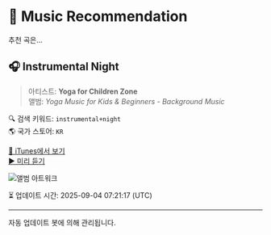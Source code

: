 
# 🎵 Music Recommendation

추천 곡은...

## 🎧 Instrumental Night  
> 아티스트: **Yoga for Children Zone**  
> 앨범: _Yoga Music for Kids & Beginners - Background Music_  

🔍 검색 키워드: `instrumental+night`  
🌎 국가 스토어: `KR`

[🔗 iTunes에서 보기](https://music.apple.com/kr/album/instrumental-night/1356323136?i=1356323639&uo=4)  
[▶️ 미리 듣기](https://audio-ssl.itunes.apple.com/itunes-assets/AudioPreview62/v4/e0/0f/6e/e00f6e6c-176c-bbe5-3f94-24d4e032a6d6/mzaf_4599560446171695912.plus.aac.p.m4a)

![앨범 아트워크](https://is1-ssl.mzstatic.com/image/thumb/Music128/v4/a0/89/8d/a0898d94-cb2e-6e56-ba12-8fbb5193c56d/8033772913126.jpg/100x100bb.jpg)

⏳ 업데이트 시간: 2025-09-04 07:21:17 (UTC)

---
자동 업데이트 봇에 의해 관리됩니다.
